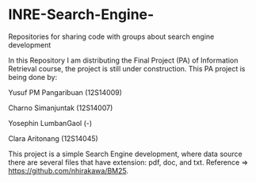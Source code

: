 # INRE-Search-Engine-
Repositories for sharing code with groups about search engine development

In this Repository I am distributing the Final Project (PA) of Information Retrieval course, the project is still under construction. This PA project is being done by:

Yusuf PM Pangaribuan (12S14009)

Charno Simanjuntak (12S14007)

Yosephin LumbanGaol (-)

Clara Aritonang (12S14045)

This project is a simple Search Engine development, where data source there are several files that have extension: pdf, doc, and txt.
Reference => https://github.com/nhirakawa/BM25.

